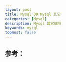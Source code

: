 ```yaml
---
layout: post
title: Mysql 09 Mysql 其它
categories: [Mysql]
description: Mysql 其它细节
keywords: mysql
topmost: false
---
```











## 参考：
